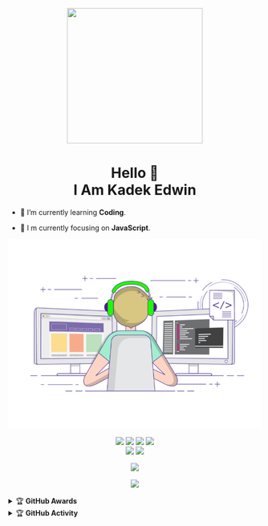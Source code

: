 <p align="center"> <img width=270, height=270, src="https://c.top4top.io/p_2042rbq1y1.jpg"/> </p>

<h1 align='center'>
  Hello 👋 <br>
  I Am Kadek Edwin
</h1> 

- 🌱 I’m currently learning **Coding**.

- 👀 I m currently focusing on **JavaScript**.

<p align="center>
  <a href="#"><img src="https://raw.githubusercontent.com/devSouvik/devSouvik/master/gif3.gif"/></a
</p>

<p align="center">
  <a href="#"><img src="https://img.shields.io/badge/-JavaScript-black?style=flat-square&logo=javascript"/></a>
  <a href="#"><img src="https://img.shields.io/badge/-Node.js-black?style=flat-square&logo=Node.js"/></a>
  <a href="#"><img src="https://img.shields.io/badge/-Git-black?style=flat-square&logo=git"/></a>
  <a href="#"><img src="https://img.shields.io/badge/-Python-black?style=flat-square&logo=python"/></a>
  <br>
  <a href="https://github.com/edwindefine"><img src="https://img.shields.io/badge/-GitHub-black?style=flat-square&logo=github"/></a>
  <a href="https://youtube.com/channel/UCBJm_G_Wa9eD6KT5u6OBWCg"><img src="https://img.shields.io/youtube/channel/subscribers/UCBJm_G_Wa9eD6KT5u6OBWCg?style=social" />
</p>

<!--  Stats 1  -->
<!-- <p align="center">
  <a href="https://github.com/edwindefine"><img src="https://github-readme-stats.vercel.app/api?username=edwindefine&bg_color=30,757575,000000&title_color=fff&text_color=fff&icon_color=fff&hide_border=true&show_icons=true" /></a>
</p>

<p align="center">
  <a href="https://github.com/edwindefine"><img src="https://github-readme-stats.vercel.app/api/top-langs?username=edwindefine&bg_color=30,757575,000000&title_color=fff&text_color=fff&hide_border=true&show_icons=true&layout=compact" /></a>
</p> -->
  
<!-- Stats 2 -->
  
<p align="center">
  <a href="https://github.com/edwindefine"><img src="https://github-readme-stats.vercel.app/api?username=edwindefine&show_icons=true&theme=radical"></a>
</p>
<p align="center">
  <a href="https://github.com/edwindefine"><img src="https://github-readme-stats.vercel.app/api/top-langs/?username=edwindefine&theme=radical&layout=compact"></a>
</p> 

<details>
  <summary>&#127942 <b>GitHub Awards</b></summary><br/>
  
  ![Github Trophy](https://github-profile-trophy.vercel.app/?username=edwindefine&theme=onedark)
</details>

<details>
  <summary>&#127942 <b>GitHub Activity</b></summary><br/>

  ![Metrics](https://metrics.lecoq.io/edwindefine?template=classic&repositories.forks=true&languages=1&languages.colors=github&languages.threshold=0%25&config.timezone=Asia%2FBali)
</details>

<!--
**edwindefine/edwindefine** is a ✨ _special_ ✨ repository because its `README.md` (this file) appears on your GitHub profile.

Here are some ideas to get you started:

- 🔭 I’m currently working on ...
- 👯 I’m looking to collaborate on ...
- 🤔 I’m looking for help with ...
- 💬 Ask me about ...
- 📫 How to reach me: ...
- 😄 Pronouns: ...
- ⚡ Fun fact: ...
-->
